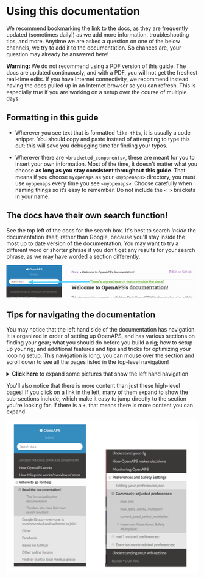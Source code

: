 # Using this documentation

We recommend bookmarking the [link](http://openaps.readthedocs.org/en/latest/) to the docs, as they are frequently updated (sometimes daily!) as we add more information, troubleshooting tips, and more. Anytime we are asked a question on one of the below channels, we try to add it to the documentation. So chances are, your question may already be answered here!

**Warning:** We do not recommend using a PDF version of this guide. The docs are updated continuously, and with a PDF, you will not get the freshest real-time edits. If you have Internet connectivity, we recommend instead having the docs pulled up in an Internet browser so you can refresh. This is especially true if you are working on a setup over the course of multiple days.

## Formatting in this guide

* Wherever you see text that is formatted `like this`, it is usually a code snippet. You should copy and paste instead of attempting to type this out; this will save you debugging time for finding your typos.

* Wherever there are `<bracketed_components>`, these are meant for you to insert your own information. Most of the time, it doesn't matter what you choose **as long as you stay consistent throughout this guide**. That means if you choose `myopenaps` as your  `<myopenaps>` directory, you must use `myopenaps` every time you see `<myopenaps>`. Choose carefully when naming things so it’s easy to remember. Do not include the `< >` brackets in your name.

## The docs have their own search function!

See the top left of the docs for the search box. It's best to search *inside* the documentation itself, rather than Google, because you'll stay inside the most up to date version of the documentation. You may want to try a different word or shorter phrase if you don't get any results for your search phrase, as we may have worded a section differently.

![Show documentation search](../Images/Search_documentation.png)

## Tips for navigating the documentation

You may notice that the left hand side of the documentation has navigation. It is organized in order of setting up OpenAPS, and has various sections on finding your gear; what you should do before you build a rig; how to setup up your rig; and additional  features and tips and tricks for optimizing your looping setup. This navigation is long, you can mouse over the section and scroll down to see all the pages listed in the top-level navigation!

<details>
  <summary><b>Click here</b> to expand some pictures that show the left hand navigation</summary>

![Show documentation navigation](../Images/Understand_documentation_basic_1.png)

![Show documentation navigation 2](../Images/Understand_documentation_basic_2.png)

![Show troubleshooting section of docs](../Images/Troublshooting_docs_section.png)

</details>

You'll also notice that there is more content than just these high-level pages! If you click on a link in the left, many of them expand to show the sub-sections include, which make it easy to jump directly to the section you're looking for. If there is a `+`, that means there is more content you can expand.

![Show how menu expands in the navigation of the docs](../Images/Show_nav_expand.png)

